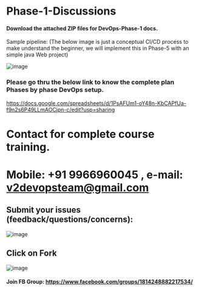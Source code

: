 # Phase-1-Discussions

#### Download the attached ZIP files for DevOps-Phase-1 docs.

Sample pipeline: (The below image is just a conceptual CI/CD process to make understand the beginner, we will implement this in Phase-5 with an simple java Web project)

![image](https://user-images.githubusercontent.com/24622526/42048000-86bfc740-7b1f-11e8-9086-95fd5748b3fb.png)


### Please go thru the below link to know the complete plan Phases by phase DevOps setup.

https://docs.google.com/spreadsheets/d/1PsAFUm1-oY48n-KbCAPfUa-f9n2s6P49LLmAOCjpn-c/edit?usp=sharing

# Contact for complete course training.

# Mobile: +91 9966960045 , e-mail: v2devopsteam@gmail.com

## Submit your issues (feedback/questions/concerns):

![image](https://user-images.githubusercontent.com/24622526/42048747-ca365208-7b21-11e8-9afb-5c12d5f7215f.png)

## Click on Fork

![image](https://user-images.githubusercontent.com/24622526/42372522-080bc5c2-8130-11e8-968a-9ee89030ec55.png)


#### Join FB Group: https://www.facebook.com/groups/1814248882217534/


